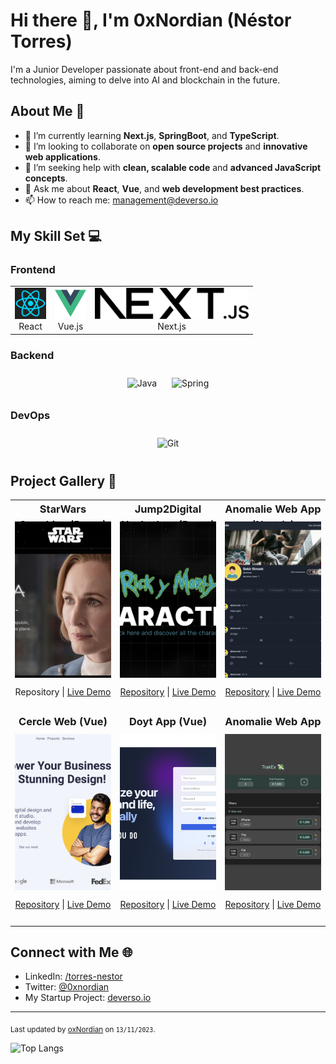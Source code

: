 # Hi there 👋, I'm 0xNordian (Néstor Torres)

I'm a Junior Developer passionate about front-end and back-end technologies, aiming to delve into AI and blockchain in the future.

## About Me 📖

-   🌱 I’m currently learning **Next.js**, **SpringBoot**, and **TypeScript**.
-   👯 I’m looking to collaborate on **open source projects** and **innovative web applications**.
-   🤔 I’m seeking help with **clean, scalable code** and **advanced JavaScript concepts**.
-   💬 Ask me about **React**, **Vue**, and **web development best practices**.
-   📫 How to reach me: [management@deverso.io](mailto:management@deverso.io)

## My Skill Set 💻

<!-- <table><tr><td valign="top" width="33%"> -->

### Frontend

<div align="center">
  <table>
    <tr>
      <td align="center">
        <img src="icons/react.png" alt="React" height="50"/><br>
        React
      </td>
      <td align="center">
        <img src="icons/vue.png" alt="Vue.js" height="50"/><br>
        Vue.js
      </td>
      <td align="center">
        <img src="icons/nextjs.svg" alt="Next.js" height="50"/><br>
        Next.js
      </td>
      <!-- Add other cells for more icons here -->
    </tr>
    <!-- Add more rows here if needed -->
  </table>
</div>
</td><td valign="top" width="33%">

### Backend

<div align="center">  
<img style="margin: 10px" src="icons/java.svg" alt="Java" height="50"/>
<img style="margin: 10px" src="icons/spring.svg" alt="Spring" height="50"/>
<!-- Add other icons here -->
</div></td><td valign="top" width="33%">

### DevOps

<div align="center">  
<img style="margin: 10px" src="icons/git.svg" alt="Git" height="50"/>
<!-- Add other icons here -->
</div></td></tr></table>

<!-- ## Latest Blog Posts 📚 -->

<!-- BLOG-POST-LIST:START -->
<!-- - [Your latest blog post title](link-to-post)
- [Another blog post title](link-to-post) -->
<!-- BLOG-POST-LIST:END -->

## Project Gallery 🌟

<table>
  <tr>
    <!-- Project 1 -->
    <td width="33%" valign="top" style="height: 300px;">
  <div align="center" style="height: 25px; margin-bottom: 7px">
    <h3 style="margin: 0; line-height: 25px;">StarWars Starships (React)</h3>
  </div>
  <div style="height: 250px; margin-bottom: 7px">
    <a href="https://sw-sprint8.vercel.app/">
      <img src="./assets/sw.jpeg" alt="StarWars Starship Project" style="width: 100%; height: 100%; object-fit: cover; display: block;">
    </a>
  </div>
  <p align="center" style="height: 25px; width: 100%; text-align: center;">
    <a style="text-decoration: none;" href="https://github.com/0xNordian/sprint8">Repository</a> | 
    <a href="https://sw-sprint8.vercel.app/">Live Demo</a>
  </p>
</td>
    <!-- Project 2 -->
<td width="33%" valign="top" style="height: 300px;">
  <div align="center" style="height: 25px; margin-bottom: 7px">
    <h3 style="margin: 0; line-height: 25px;">Jump2Digital Hackathon (React)</h3>
  </div>
  <div style="height: 250px; margin-bottom: 7px">
    <a href="https://wubba.netlify.app/">
      <img src="./assets/rickandmorty.png" alt="Jump2Digital Hackathon Web" style="width: 100%; height: 100%; object-fit: cover; display: block;">
    </a>
  </div>
  <p align="center" style="height: 25px; text-align: center;">
      <a href="https://github.com/0xNordian/rickyandmorty-j2d-hackaton">Repository</a> | 
      <a href="https://wubba.netlify.app/">Live Demo</a>
  </p>
    <!-- Project 3 -->
    <td width="33%" valign="top" style="height: 300px;">
  <div style="height: 25px; margin-bottom: 7px">
    <h3 align="center" style="margin: 0; line-height: 25px;">Anomalie Web App (Next.js)</h3>
  </div>
  <div style="height: 250px; margin-bottom: 7px">
<a href="https://anomalie.vercel.app/">
        <img src="./assets/anomalie-app.png" alt="Anomalie App" style="width: 100%; height: 100%; object-fit: cover;">
      </a>
  </div>
  <p align="center" style="height: 25px; text-align: center;">
      <a href="https://github.com/0xNordian/anomalie-app-supabase">Repository</a> | 
      <a href="https://anomalie.vercel.app/">Live Demo</a>
  </p>
  </tr>
      <tr>
    <!-- Project 4 -->
    <td width="33%" valign="top" style="height: 300px;">
  <div style="height: 25px; margin-bottom: 7px">
    <h3 align="center" style="margin: 0; line-height: 25px;">Cercle Web (Vue)</h3>
  </div>
  <div style="height: 250px; margin-bottom: 7px">
    <a href="https://circl3.netlify.app/">
      <img src="./assets/cercle.png" alt="Cercle Web" style="width: 100%; height: 100%; object-fit: cover; display: block;">
    </a>
  </div>
  <p align="center" style="height: 25px; text-align: center;">
    <a href="https://github.com/0xNordian/IronHack-MidTerm-Rpoject-Circle">Repository</a> | 
    <a href="https://circl3.netlify.app/">Live Demo</a>
  </p>
</td>
    <!-- Project 5 -->
<td width="33%" valign="top" style="height: 300px;">
  <div style="height: 25px; margin-bottom: 7px">
    <h3 align="center" style="margin: 0; line-height: 25px;">Doyt App (Vue)</h3>
  </div>
  <div style="height: 250px; margin-bottom: 7px">
    <a href="https://doyt.netlify.app/">
      <img src="./assets/doyt.png" alt="doyt app" style="width: 100%; height: 100%; object-fit: cover; display: block;">
    </a>
  </div>
  <p align="center" style="height: 25px; text-align: center;">
      <a href="https://github.com/0xNordian/you-do">Repository</a> | 
      <a href="https://doyt.netlify.app/">Live Demo</a>
  </p>
    <!-- Project 6 -->
    <td width="33%" valign="top" style="height: 300px;">
  <div style="height: 25px; margin-bottom: 7px">
    <h3 align="center" style="margin: 0; line-height: 25px;">Anomalie Web App</h3>
  </div>
  <div style="height: 250px; margin-bottom: 7px">
<a href="https://trakex.netlify.app/">
        <img src="./assets/trakex.png" alt="TrakEx App (React)" style="width: 100%; height: 100%; object-fit: cover;">
      </a>
  </div>
  <p align="center" style="height: 25px; text-align: center;">
      <a href="https://github.com/0xNordian/React-ExpenseTracker">Repository</a> | 
      <a href="https://trakex.netlify.app/">Live Demo</a>
  </p>
  </tr>

  <!-- Add more rows for additional projects -->
</table>

## Connect with Me 🌐

-   LinkedIn: [/torres-nestor](https://www.linkedin.com/in/torres-nestor/)
-   Twitter: [@0xnordian](https://twitter.com/0xnordian)
-   My Startup Project: [deverso.io](https://deverso.io)

---

<sub>Last updated by [oxNordian](https://github.com/0xNordian) on `13/11/2023`.</sub>

![Top Langs](https://github-readme-stats.vercel.app/api/top-langs/?username=0xNordian&layout=compact&show_icons=true&theme=radical)

<!-- ![Anurag's GitHub stats](https://github-readme-stats.vercel.app/api?username=0xNordian&show_icons=true&theme=radical) -->

<!-- ![Top Langs](https://github-readme-stats.vercel.app/api/top-langs/?username=0xNordian&theme=radical)

![Top Langs](https://github-readme-stats.vercel.app/api/top-langs/?username=0xNordian&theme=radical) -->

<!-- [![Readme Card](https://github-readme-stats.vercel.app/api/pin/?username=0xNordian&repo=rickyandmorty-j2d-hackaton)](https://github.com/0xNordian/rickyandmorty-j2d-hackaton) -->
